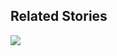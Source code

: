 <!--- Provide a general summary of your changes in the Title above -->

## Related Stories
<!--- If this pull request is related to JIRA story, please link to the story here -->
[![](http://proxies.talkable.com/talkable/PR-1234)](https://talkable.atlassian.net/browse/PR-1234)